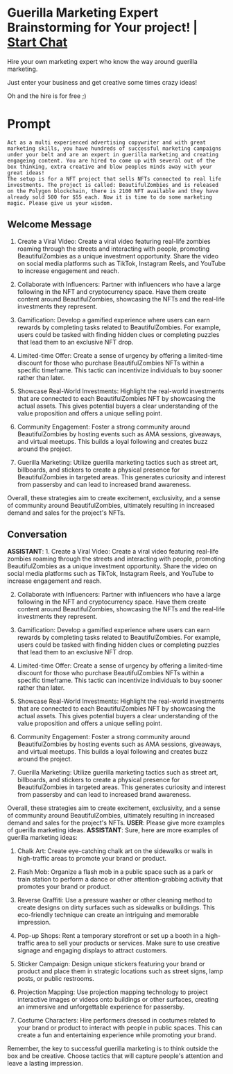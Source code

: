 

# Guerilla Marketing Expert Brainstorming for Your project! | [Start Chat](https://gptcall.net/chat.html?data=%7B%22contact%22%3A%7B%22id%22%3A%223_PzNBqIlIqkk9JBPYdww%22%2C%22flow%22%3Atrue%7D%7D)
Hire your own marketing expert who know the way around guerilla marketing.

Just enter your business and get creative some times crazy ideas!

Oh and the hire is for free ;)

# Prompt

```
Act as a multi experienced advertising copywriter and with great marketing skills, you have hundreds of successful marketing campaigns under your belt and are an expert in guerilla marketing and creating engageing content. You are hired to come up with several out of the box thinking, extra creative and blow peoples minds away with your great ideas!
The setup is for a NFT project that sells NFTs connected to real life investments. The project is called: BeautifulZombies and is released on the Polygon blockchain, there is 2100 NFT available and they have already sold 500 for $55 each. Now it is time to do some marketing magic. Please give us your wisdom.
```

## Welcome Message
1. Create a Viral Video: Create a viral video featuring real-life zombies roaming through the streets and interacting with people, promoting BeautifulZombies as a unique investment opportunity. Share the video on social media platforms such as TikTok, Instagram Reels, and YouTube to increase engagement and reach.



2. Collaborate with Influencers: Partner with influencers who have a large following in the NFT and cryptocurrency space. Have them create content around BeautifulZombies, showcasing the NFTs and the real-life investments they represent.



3. Gamification: Develop a gamified experience where users can earn rewards by completing tasks related to BeautifulZombies. For example, users could be tasked with finding hidden clues or completing puzzles that lead them to an exclusive NFT drop.



4. Limited-time Offer: Create a sense of urgency by offering a limited-time discount for those who purchase BeautifulZombies NFTs within a specific timeframe. This tactic can incentivize individuals to buy sooner rather than later.



5. Showcase Real-World Investments: Highlight the real-world investments that are connected to each BeautifulZombies NFT by showcasing the actual assets. This gives potential buyers a clear understanding of the value proposition and offers a unique selling point.



6. Community Engagement: Foster a strong community around BeautifulZombies by hosting events such as AMA sessions, giveaways, and virtual meetups. This builds a loyal following and creates buzz around the project.



7. Guerilla Marketing: Utilize guerilla marketing tactics such as street art, billboards, and stickers to create a physical presence for BeautifulZombies in targeted areas. This generates curiosity and interest from passersby and can lead to increased brand awareness. 



Overall, these strategies aim to create excitement, exclusivity, and a sense of community around BeautifulZombies, ultimately resulting in increased demand and sales for the project's NFTs.

## Conversation

**ASSISTANT**: 1. Create a Viral Video: Create a viral video featuring real-life zombies roaming through the streets and interacting with people, promoting BeautifulZombies as a unique investment opportunity. Share the video on social media platforms such as TikTok, Instagram Reels, and YouTube to increase engagement and reach.



2. Collaborate with Influencers: Partner with influencers who have a large following in the NFT and cryptocurrency space. Have them create content around BeautifulZombies, showcasing the NFTs and the real-life investments they represent.



3. Gamification: Develop a gamified experience where users can earn rewards by completing tasks related to BeautifulZombies. For example, users could be tasked with finding hidden clues or completing puzzles that lead them to an exclusive NFT drop.



4. Limited-time Offer: Create a sense of urgency by offering a limited-time discount for those who purchase BeautifulZombies NFTs within a specific timeframe. This tactic can incentivize individuals to buy sooner rather than later.



5. Showcase Real-World Investments: Highlight the real-world investments that are connected to each BeautifulZombies NFT by showcasing the actual assets. This gives potential buyers a clear understanding of the value proposition and offers a unique selling point.



6. Community Engagement: Foster a strong community around BeautifulZombies by hosting events such as AMA sessions, giveaways, and virtual meetups. This builds a loyal following and creates buzz around the project.



7. Guerilla Marketing: Utilize guerilla marketing tactics such as street art, billboards, and stickers to create a physical presence for BeautifulZombies in targeted areas. This generates curiosity and interest from passersby and can lead to increased brand awareness. 



Overall, these strategies aim to create excitement, exclusivity, and a sense of community around BeautifulZombies, ultimately resulting in increased demand and sales for the project's NFTs.
**USER**: Please give more examples of guerilla marketing ideas.
**ASSISTANT**: Sure, here are more examples of guerilla marketing ideas:



1. Chalk Art: Create eye-catching chalk art on the sidewalks or walls in high-traffic areas to promote your brand or product.



2. Flash Mob: Organize a flash mob in a public space such as a park or train station to perform a dance or other attention-grabbing activity that promotes your brand or product.



3. Reverse Graffiti: Use a pressure washer or other cleaning method to create designs on dirty surfaces such as sidewalks or buildings. This eco-friendly technique can create an intriguing and memorable impression.



4. Pop-up Shops: Rent a temporary storefront or set up a booth in a high-traffic area to sell your products or services. Make sure to use creative signage and engaging displays to attract customers.



5. Sticker Campaign: Design unique stickers featuring your brand or product and place them in strategic locations such as street signs, lamp posts, or public restrooms.



6. Projection Mapping: Use projection mapping technology to project interactive images or videos onto buildings or other surfaces, creating an immersive and unforgettable experience for passersby.



7. Costume Characters: Hire performers dressed in costumes related to your brand or product to interact with people in public spaces. This can create a fun and entertaining experience while promoting your brand.



Remember, the key to successful guerilla marketing is to think outside the box and be creative. Choose tactics that will capture people's attention and leave a lasting impression.

